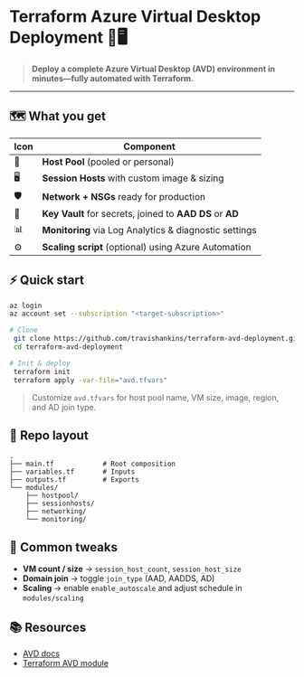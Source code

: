 # Terraform Azure Virtual Desktop Deployment 🚀🖥️


> **Deploy a complete Azure Virtual Desktop (AVD) environment in minutes—fully automated with Terraform.**

---

## 🗺️ What you get

| Icon | Component                                                 |
| ---- | --------------------------------------------------------- |
| 🏢   | **Host Pool** (pooled or personal)                        |
| 🖥️  | **Session Hosts** with custom image & sizing              |
| 🛡️  | **Network + NSGs** ready for production                   |
| 🔑   | **Key Vault** for secrets, joined to **AAD DS** or **AD** |
| 📊   | **Monitoring** via Log Analytics & diagnostic settings    |
| ⚙️   | **Scaling script** (optional) using Azure Automation      |

## ⚡ Quick start

```bash
az login
az account set --subscription "<target-subscription>"

# Clone
 git clone https://github.com/travishankins/terraform-avd-deployment.git
 cd terraform-avd-deployment

# Init & deploy
 terraform init
 terraform apply -var-file="avd.tfvars"
```

> Customize `avd.tfvars` for host pool name, VM size, image, region, and AD join type.

## 🌳 Repo layout

```
.
├── main.tf            # Root composition
├── variables.tf       # Inputs
├── outputs.tf         # Exports
└── modules/
    ├── hostpool/
    ├── sessionhosts/
    ├── networking/
    └── monitoring/
```

## 🔧 Common tweaks

* **VM count / size** → `session_host_count`, `session_host_size`
* **Domain join** → toggle `join_type` (AAD, AADDS, AD)
* **Scaling** → enable `enable_autoscale` and adjust schedule in `modules/scaling`


## 📚 Resources

* [AVD docs](https://aka.ms/avd/docs)
* [Terraform AVD module](https://registry.terraform.io/modules/Azure/avd/azurerm)


